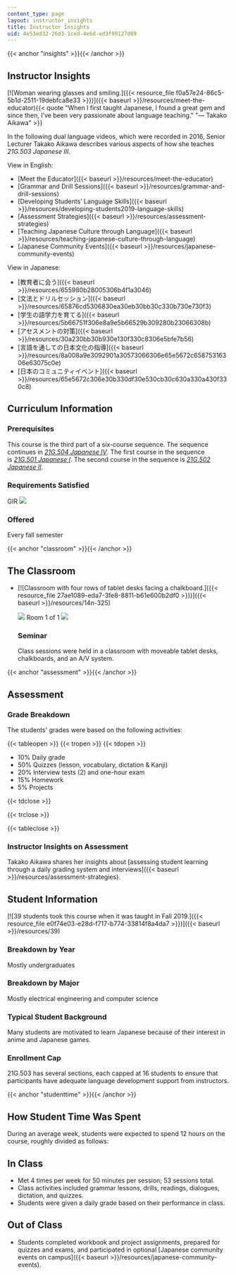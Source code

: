 ```yaml
---
content_type: page
layout: instructor_insights
title: Instructor Insights
uid: 4e53ed32-26d3-1ced-4e6d-ed3f99127d69
---
```


{{< anchor "insights" >}}{{< /anchor >}}

Instructor Insights
-------------------

[![Woman wearing glasses and smiling.]({{< resource_file f0a57e24-86c5-5b1d-2511-19debfca8e33 >}})]({{< baseurl >}}/resources/meet-the-educator){{< quote "When I first taught Japanese, I found a great gem and since then, I’ve been very passionate about language teaching." "— Takako Aikawa" >}}

In the following dual language videos, which were recorded in 2016, Senior Lecturer Takako Aikawa describes various aspects of how she teaches _21G.503 Japanese III_.

View in English:

*   [Meet the Educator]({{< baseurl >}}/resources/meet-the-educator)
*   [Grammar and Drill Sessions]({{< baseurl >}}/resources/grammar-and-drill-sessions)
*   [Developing Students’ Language Skills]({{< baseurl >}}/resources/developing-students2019-language-skills)
*   [Assessment Strategies]({{< baseurl >}}/resources/assessment-strategies)
*   [Teaching Japanese Culture through Language]({{< baseurl >}}/resources/teaching-japanese-culture-through-language)
*   [Japanese Community Events]({{< baseurl >}}/resources/japanese-community-events)

View in Japanese:

*   [教育者に会う]({{< baseurl >}}/resources/655980b28005306b4f1a3046)
*   [文法とドリルセッション]({{< baseurl >}}/resources/65876cd5306830ea30eb30bb30c330b730e730f3)
*   [学生の語学力を育てる]({{< baseurl >}}/resources/5b66751f306e8a9e5b66529b309280b23066308b) 
*   [アセスメントの対策]({{< baseurl >}}/resources/30a230bb30b930e130f330c8306e5bfe7b56)
*   [言語を通しての日本文化の指導]({{< baseurl >}}/resources/8a008a9e3092901a30573066306e65e5672c65875316306e63075c0e)
*   [日本のコミュニティイベント]({{< baseurl >}}/resources/65e5672c306e30b330df30e530cb30c630a330a430f330c8)

Curriculum Information
----------------------

### Prerequisites

This course is the third part of a six-course sequence. The sequence continues in [_21G.504 Japanese IV_](/courses/21g-504-japanese-iv-spring-2009/). The first course in the sequence is [_21G.501 Japanese I_](/courses/21g-501-japanese-i-fall-2012/). The second course in the sequence is [_21G.502 Japanese II_](/courses/21g-502-japanese-ii-spring-2013/).

### Requirements Satisfied

GIR ![](/images/educator/icon-question-gir.png)

### Offered

Every fall semester

{{< anchor "classroom" >}}{{< /anchor >}}

The Classroom
-------------

*   [![Classroom with four rows of tablet desks facing a chalkboard.]({{< resource_file 27ae1089-eda7-3fe8-8811-b61e600b2df0 >}})]({{< baseurl >}}/resources/14n-325)
    
    ![](/images/educator/classroom_prev_dim.png) Room 1 of 1 ![](/images/educator/classroom_next_dim.png)
    
    ### Seminar
    
    Class sessions were held in a classroom with moveable tablet desks, chalkboards, and an A/V system.
    

{{< anchor "assessment" >}}{{< /anchor >}}

Assessment
----------

### Grade Breakdown

The students' grades were based on the following activities:

{{< tableopen >}}
{{< tropen >}}
{{< tdopen >}}
- 10% Daily grade
- 50% Quizzes (lesson, vocabulary, dictation & Kanji)
- 20% Interview tests (2) and one-hour exam
- 15% Homework
- 5% Projects

{{< tdclose >}}

{{< trclose >}}

{{< tableclose >}}

### Instructor Insights on Assessment

Takako Aikawa shares her insights about [assessing student learning through a daily grading system and interviews]({{< baseurl >}}/resources/assessment-strategies).

Student Information
-------------------

[![39 students took this course when it was taught in Fall 2019.]({{< resource_file e0f74e03-e28d-f717-b774-33814f8a4da7 >}})]({{< baseurl >}}/resources/39)

### Breakdown by Year

Mostly undergraduates

### Breakdown by Major

Mostly electrical engineering and computer science

### Typical Student Background

Many students are motivated to learn Japanese because of their interest in anime and Japanese games.

### Enrollment Cap

21G.503 has several sections, each capped at 16 students to ensure that participants have adequate language development support from instructors.

{{< anchor "studenttime" >}}{{< /anchor >}}

How Student Time Was Spent
--------------------------

During an average week, students were expected to spend 12 hours on the course, roughly divided as follows:

In Class
--------

*   Met 4 times per week for 50 minutes per session; 53 sessions total.
*   Class activities included grammar lessons, drills, readings, dialogues, dictation, and quizzes.
*   Students were given a daily grade based on their performance in class.

Out of Class
------------

*   Students completed workbook and project assignments, prepared for quizzes and exams, and participated in optional [Japanese community events on campus]({{< baseurl >}}/resources/japanese-community-events).